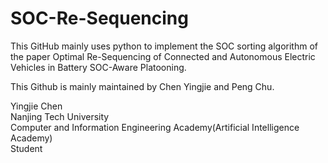 # SOC-Re-Sequencing
This GitHub mainly uses python to implement the SOC sorting algorithm of the paper Optimal Re-Sequencing of Connected and Autonomous Electric Vehicles in Battery SOC-Aware Platooning.  

This Github is mainly maintained by Chen Yingjie and Peng Chu.  

Yingjie Chen   
Nanjing Tech University   
Computer and Information Engineering Academy(Artificial Intelligence Academy)   
Student  